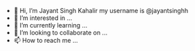 - 👋 Hi, I’m Jayant Singh Kahalir my username is @jayantsinghh
- 👀 I’m interested in ...
- 🌱 I’m currently learning ...
- 💞️ I’m looking to collaborate on ...
- 📫 How to reach me ...
